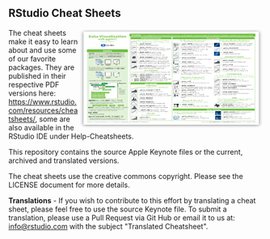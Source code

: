 
## RStudio Cheat Sheets

<img src="output/ggplot2.png" width=364 height=197 align="right"/>

The cheat sheets make it easy to learn about and use some of our favorite packages. They are published in their respective PDF versions here: https://www.rstudio.com/resources/cheatsheets/, some are also available in the RStudio IDE under Help-Cheatsheets.

This repository contains the source Apple Keynote files or the current, archived and translated versions.

The cheat sheets use the creative commons copyright. Please see the LICENSE document for more details.

**Translations** - If you wish to contribute to this effort by translating a cheat sheet, please feel free to use the source Keynote file. To submit a translation, please use a Pull Request via Git Hub or email it to us at: info@rstudio.com with the subject "Translated Cheatsheet".

